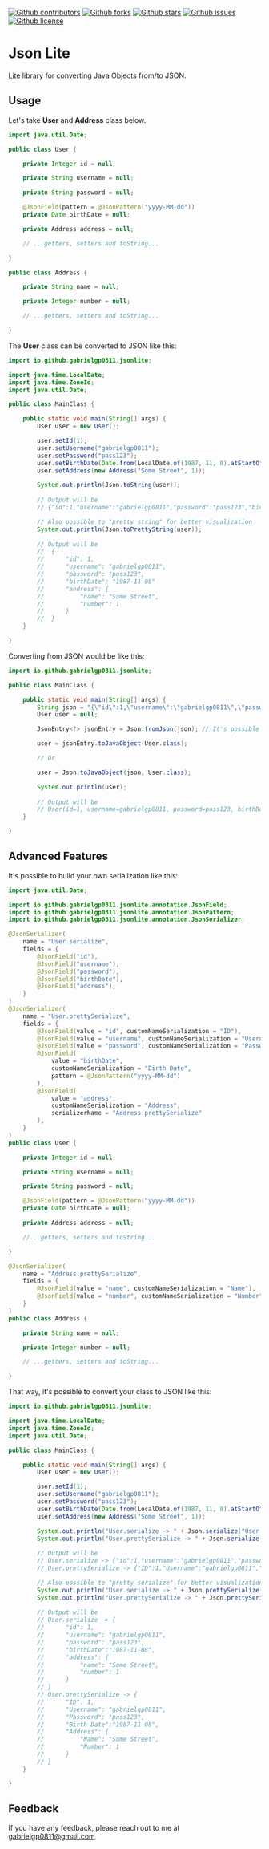 [![Github contributors][contributors-shield]][contributors-url]
[![Github forks][forks-shield]][forks-url]
[![Github stars][stars-shield]][stars-url]
[![Github issues][issues-shield]][issues-url]
[![Github license][license-shield]][license-url]


# Json Lite

Lite library for converting Java Objects from/to JSON.

## Usage

Let's take **User** and **Address** class below.

```java
import java.util.Date;

public class User {

    private Integer id = null;

    private String username = null;

    private String password = null;

    @JsonField(pattern = @JsonPattern("yyyy-MM-dd"))
    private Date birthDate = null;

    private Address address = null;

    // ...getters, setters and toString...

}
```

```java
public class Address {

    private String name = null;

    private Integer number = null;

    // ...getters, setters and toString...

}
```

The **User** class can be converted to JSON like this:

```java
import io.github.gabrielgp0811.jsonlite;

import java.time.LocalDate;
import java.time.ZoneId;
import java.util.Date;

public class MainClass {

    public static void main(String[] args) {
        User user = new User();

        user.setId(1);
        user.setUsername("gabrielgp0811");
        user.setPassword("pass123");
        user.setBirthDate(Date.from(LocalDate.of(1987, 11, 8).atStartOfDay(ZoneId.systemDefault()).toInstant()));
        user.setAddress(new Address("Some Street", 1));

        System.out.println(Json.toString(user));
        
        // Output will be
        // {"id":1,"username":"gabrielgp0811","password":"pass123","birthDate":"1987-11-08","address":{"name":"Some Street","number":1}}

        // Also possible to "pretty string" for better visualization
        System.out.println(Json.toPrettyString(user));
        
        // Output will be
        //  {
        //      "id": 1,
        //      "username": "gabrielgp0811",
        //      "password": "pass123",
        //      "birthDate": "1987-11-08"
        //      "andress": {
        //          "name": "Some Street",
        //          "number": 1
        //      }
        //  }
    }

}
```

Converting from JSON would be like this:

```java
import io.github.gabrielgp0811.jsonlite;

public class MainClass {

    public static void main(String[] args) {
        String json = "{\"id\":1,\"username\":\"gabrielgp0811\",\"password\":\"pass123\",\"birthDate\":\"1987-11-08\",\"address\":{\"name\":\"Some Street\",\"number\":1}}";
        User user = null;

        JsonEntry<?> jsonEntry = Json.fromJson(json); // It's possible to manipulate jsonEntry

        user = jsonEntry.toJavaObject(User.class);

        // Or

        user = Json.toJavaObject(json, User.class);

        System.out.println(user);
        
        // Output will be
        // User(id=1, username=gabrielgp0811, password=pass123, birthDate=Sun Nov 08 00:00:00 BRST 1987, address=Address(name=Some Street, number=1))
    }

}
```

## Advanced Features

It's possible to build your own serialization like this:

```java
import java.util.Date;

import io.github.gabrielgp0811.jsonlite.annotation.JsonField;
import io.github.gabrielgp0811.jsonlite.annotation.JsonPattern;
import io.github.gabrielgp0811.jsonlite.annotation.JsonSerializer;

@JsonSerializer(
    name = "User.serialize",
    fields = {
        @JsonField("id"),
        @JsonField("username"),
        @JsonField("password"),
        @JsonField("birthDate"),
        @JsonField("address"),
    }
)
@JsonSerializer(
    name = "User.prettySerialize",
    fields = {
        @JsonField(value = "id", customNameSerialization = "ID"),
        @JsonField(value = "username", customNameSerialization = "Username"),
        @JsonField(value = "password", customNameSerialization = "Password"),
        @JsonField(
            value = "birthDate",
            customNameSerialization = "Birth Date",
            pattern = @JsonPattern("yyyy-MM-dd")
        ),
        @JsonField(
            value = "address",
            customNameSerialization = "Address",
            serializerName = "Address.prettySerialize"
        ),
    }
)
public class User {

    private Integer id = null;

    private String username = null;

    private String password = null;

    @JsonField(pattern = @JsonPattern("yyyy-MM-dd"))
    private Date birthDate = null;

    private Address address = null;

    //...getters, setters and toString...

}
```

```java
@JsonSerializer(
    name = "Address.prettySerialize",
    fields = {
        @JsonField(value = "name", customNameSerialization = "Name"),
        @JsonField(value = "number", customNameSerialization = "Number")
    }
)
public class Address {

    private String name = null;

    private Integer number = null;

    // ...getters, setters and toString...

}
```

That way, it's possible to convert your class to JSON like this:

```java
import io.github.gabrielgp0811.jsonlite;

import java.time.LocalDate;
import java.time.ZoneId;
import java.util.Date;

public class MainClass {

    public static void main(String[] args) {
        User user = new User();

        user.setId(1);
        user.setUsername("gabrielgp0811");
        user.setPassword("pass123");
        user.setBirthDate(Date.from(LocalDate.of(1987, 11, 8).atStartOfDay(ZoneId.systemDefault()).toInstant()));
        user.setAddress(new Address("Some Street", 1));

        System.out.println("User.serialize -> " + Json.serialize("User.serialize", user));
        System.out.println("User.prettySerialize -> " + Json.serialize("User.prettySerialize", user));
       
        // Output will be
        // User.serialize -> {"id":1,"username":"gabrielgp0811","password":"pass123","birthDate":"1987-11-08","address":{"name":"Some Street","number":1}}
        // User.prettySerialize -> {"ID":1,"Username":"gabrielgp0811","Password":"pass123","Birth Date":"1987-11-08","Address":{"Name":"Some Street","Number":1}}

        // Also possible to "pretty serialize" for better visualization
        System.out.println("User.serialize -> " + Json.prettySerialize("User.serialize", user));
        System.out.println("User.prettySerialize -> " + Json.prettySerialize("User.prettySerialize", user));
        
        // Output will be
        // User.serialize -> {
        //      "id": 1,
        //      "username": "gabrielgp0811",
        //      "password": "pass123",
        //      "birthDate":"1987-11-08",
        //      "address": {
        //          "name": "Some Street",
        //          "number": 1
        //      }
        // }
        // User.prettySerialize -> {
        //      "ID": 1,
        //      "Username": "gabrielgp0811",
        //      "Password": "pass123",
        //      "Birth Date":"1987-11-08",
        //      "Address": {
        //          "Name": "Some Street",
        //          "Number": 1
        //      }
        // }
    }

}
```

## Feedback

If you have any feedback, please reach out to me at gabrielgp0811@gmail.com

[contributors-shield]: https://img.shields.io/github/contributors/gabrielgp0811/json-lite.svg?style=for-the-badge
[contributors-url]: https://github.com/gabrielgp0811/json-lite/graphs/contributors
[forks-shield]: https://img.shields.io/github/forks/gabrielgp0811/json-lite.svg?style=for-the-badge
[forks-url]: https://github.com/gabrielgp0811/json-lite/network/members
[stars-shield]: https://img.shields.io/github/stars/gabrielgp0811/json-lite.svg?style=for-the-badge
[stars-url]: https://github.com/gabrielgp0811/json-lite/stargazers
[issues-shield]: https://img.shields.io/github/issues/gabrielgp0811/json-lite.svg?style=for-the-badge
[issues-url]: https://github.com/gabrielgp0811/json-lite/issues
[license-shield]: https://img.shields.io/github/license/gabrielgp0811/json-lite?style=for-the-badge
[license-url]: https://github.com/gabrielgp0811/json-lite/blob/master/LICENSE